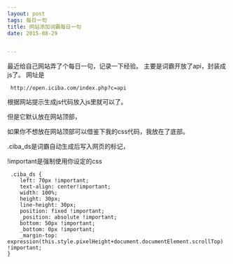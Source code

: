 ```yaml
---
layout: post
tags: 每日一句 
title: 网站添加词霸每日一句 
date: 2015-08-29


---
```




最近给自己网站弄了个每日一句，记录一下经验。
主要是词霸开放了api，封装成js了。
网址是
```
 http://open.iciba.com/index.php?c=api
```
 
<!-- more -->

根据网站提示生成js代码放入js里就可以了。

但是它默认放在网站顶部，

如果你不想放在网站顶部可以借鉴下我的css代码，我放在了底部。

.ciba_ds是词霸自动生成后写入网页的标记，

!important是强制使用你设定的css

```
 .ciba_ds {
    left: 70px !important;
    text-align: center!important;
    width: 100%;
    height: 30px;
    line-height: 30px;
    position: fixed !important;
    _position: absolute !important;
    bottom: 50px !important;
    _bottom: 0px !important;
    _margin-top: expression(this.style.pixelHeight+document.documentElement.scrollTop) !important;
}
```